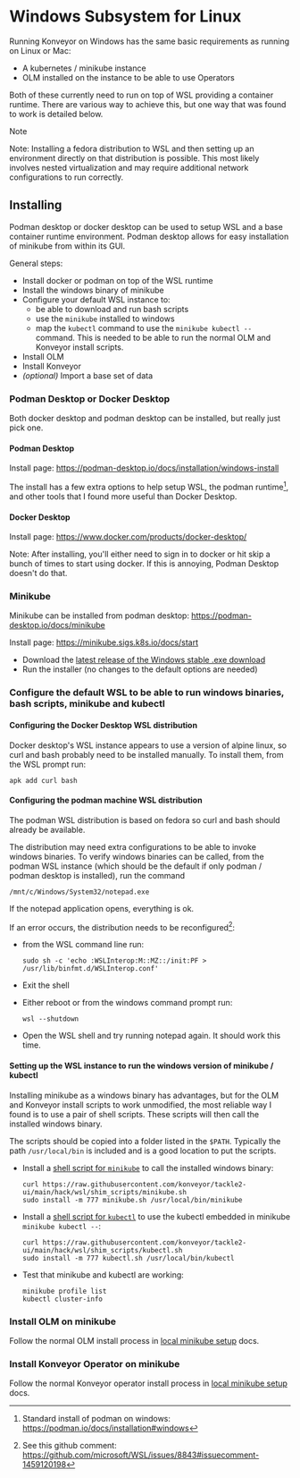 # Windows Subsystem for Linux

Running Konveyor on Windows has the same basic requirements as running
on Linux or Mac:

- A kubernetes / minikube instance
- OLM installed on the instance to be able to use Operators

Both of these currently need to run on top of WSL providing a container
runtime. There are various way to achieve this, but one way that was
found to work is detailed below.

> [!NOTE]
> Note: Installing a fedora distribution to WSL and then setting up an environment
> directly on that distribution is possible. This most likely involves nested
> virtualization and may require additional network configurations to run correctly.

## Installing

Podman desktop or docker desktop can be used to setup WSL and a base
container runtime environment. Podman desktop allows for easy installation
of minikube from within its GUI.

General steps:

- Install docker or podman on top of the WSL runtime
- Install the windows binary of minikube
- Configure your default WSL instance to:
  - be able to download and run bash scripts
  - use the `minikube` installed to windows
  - map the `kubectl` command to use the `minikube kubectl --` command. This is needed
    to be able to run the normal OLM and Konveyor install scripts.
- Install OLM
- Install Konveyor
- _(optional)_ Import a base set of data

### Podman Desktop or Docker Desktop

Both docker desktop and podman desktop can be installed, but really just pick one.

#### Podman Desktop

Install page: https://podman-desktop.io/docs/installation/windows-install

The install has a few extra options to help setup WSL, the podman runtime[^1], and other
tools that I found more useful than Docker Desktop.

[^1]: Standard install of podman on windows: https://podman.io/docs/installation#windows

#### Docker Desktop

Install page: https://www.docker.com/products/docker-desktop/

Note: After installing, you'll either need to sign in to docker or hit skip a
bunch of times to start using docker. If this is annoying, Podman Desktop doesn't
do that.

### Minikube

Minikube can be installed from podman desktop: https://podman-desktop.io/docs/minikube

Install page: https://minikube.sigs.k8s.io/docs/start

- Download the [latest release of the Windows stable .exe download](https://minikube.sigs.k8s.io/docs/start/?arch=%2Fwindows%2Fx86-64%2Fstable%2F.exe+download)
- Run the installer (no changes to the default options are needed)

### Configure the default WSL to be able to run windows binaries, bash scripts, minikube and kubectl

#### Configuring the Docker Desktop WSL distribution

Docker desktop's WSL instance appears to use a version of alpine linux, so curl and
bash probably need to be installed manually. To install them, from the WSL prompt
run:

```
apk add curl bash
```

#### Configuring the podman machine WSL distribution

The podman WSL distribution is based on fedora so curl and bash should already be
available.

The distribution may need extra configurations to be able to invoke windows binaries.
To verify windows binaries can be called, from the podman WSL instance (which should
be the default if only podman / podman desktop is installed), run the command

```
/mnt/c/Windows/System32/notepad.exe
```

If the notepad application opens, everything is ok.

If an error occurs, the distribution needs to be reconfigured[^2]:

- from the WSL command line run:

  ```
  sudo sh -c 'echo :WSLInterop:M::MZ::/init:PF > /usr/lib/binfmt.d/WSLInterop.conf'
  ```

- Exit the shell

- Either reboot or from the windows command prompt run:

  ```
  wsl --shutdown
  ```

- Open the WSL shell and try running notepad again. It should work this time.

[^2]: See this github comment: https://github.com/microsoft/WSL/issues/8843#issuecomment-1459120198

<!--
!!!!!!!! https://github.com/microsoft/WSL/issues/8843#issuecomment-1459120198
in WSL shell: `sudo sh -c 'echo :WSLInterop:M::MZ::/init:PF > /usr/lib/binfmt.d/WSLInterop.conf'`
exit the WSL shell
from windows command prompt: `wsl --shutdown`
go back in the WSL shell and should be able to invoke windows .exe files!
!!!!!!!!
-->

#### Setting up the WSL instance to run the windows version of minikube / kubectl

Installing minikube as a windows binary has advantages, but for the OLM and Konveyor
install scripts to work unmodified, the most reliable way I found is to use a pair
of shell scripts. These scripts will then call the installed windows binary.

The scripts should be copied into a folder listed in the `$PATH`. Typically
the path `/usr/local/bin` is included and is a good location to put the scripts.

- Install a [shell script for `minikube`](shim_scripts/minikube.sh) to call the installed
  windows binary:

  ```
  curl https://raw.githubusercontent.com/konveyor/tackle2-ui/main/hack/wsl/shim_scripts/minikube.sh
  sudo install -m 777 minikube.sh /usr/local/bin/minikube
  ```

- Install a [shell script for `kubectl`](shim_scripts/kubectl.sh) to use the kubectl
  embedded in minikube `minikube kubectl --`:

  ```
  curl https://raw.githubusercontent.com/konveyor/tackle2-ui/main/hack/wsl/shim_scripts/kubectl.sh
  sudo install -m 777 kubectl.sh /usr/local/bin/kubectl
  ```

- Test that minikube and kubectl are working:
  ```
  minikube profile list
  kubectl cluster-info
  ```

### Install OLM on minikube

Follow the normal OLM install process in
[local minikube setup](/docs/local-minikube-setup.md#install-olm) docs.

### Install Konveyor Operator on minikube

Follow the normal Konveyor operator install process in
[local minikube setup](/docs/local-minikube-setup.md#install-the-konveyor-operator) docs.
